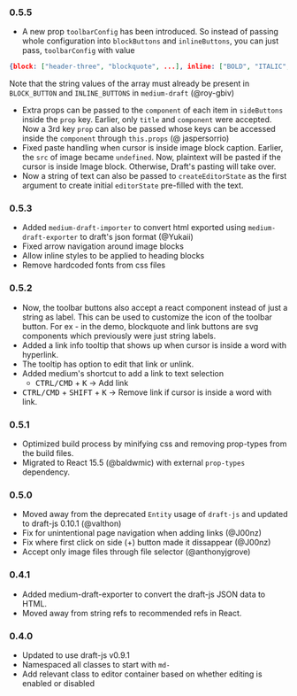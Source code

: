 ### 0.5.5

- A new prop `toolbarConfig` has been introduced. So instead of passing whole configuration into `blockButtons` and `inlineButtons`, you can just pass, `toolbarConfig` with value
```json
{block: ["header-three", "blockquote", ...], inline: ["BOLD", "ITALIC", "UNDERLINE", "hyperlink"]}
```
Note that the string values of the array must already be present in `BLOCK_BUTTON` and `INLINE_BUTTONS` in `medium-draft` (@roy-gbiv)

- Extra props can be passed to the `component` of each item in `sideButtons` inside the `prop` key. Earlier, only `title` and `component` were accepted. Now a 3rd key `prop` can also be passed whose keys can be accessed inside the `component` through `this.props` (@ jaspersorrio)
- Fixed paste handling when cursor is inside image block caption. Earlier, the `src` of image became `undefined`. Now, plaintext will be pasted if the cursor is inside Image block. Otherwise, Draft's pasting will take over.
- Now a string of text can also be passed to `createEditorState` as the first argument to create initial `editorState` pre-filled with the text.

### 0.5.3

- Added `medium-draft-importer` to convert html exported using `medium-draft-exporter` to draft's json format (@Yukaii)
- Fixed arrow navigation around image blocks
- Allow inline styles to be applied to heading blocks
- Remove hardcoded fonts from css files

### 0.5.2

- Now, the toolbar buttons also accept a react component instead of just a string as label.
  This can be used to customize the icon of the toolbar button. For ex - in the
  demo, blockquote and link buttons are svg components which previously were
  just string labels.
- Added a link info tooltip that shows up when cursor is inside a word with hyperlink.
- The tooltip has option to edit that link or unlink.
- Added medium's shortcut to add a link to text selection
    - <kbd>CTRL/CMD</kbd> + <kbd>K</kbd> -> Add link
- <kbd>CTRL/CMD</kbd> + <kbd>SHIFT</kbd> + <kbd>K</kbd> -> Remove link if cursor is inside a word with link.

### 0.5.1

- Optimized build process by minifying css and removing prop-types from the build files.
- Migrated to React 15.5 (@baldwmic) with external `prop-types` dependency.

### 0.5.0

- Moved away from the deprecated `Entity` usage of `draft-js` and updated to draft-js 0.10.1 (@valthon)
- Fix for unintentional page navigation when adding links (@J00nz)
- Fix where first click on side (+) button made it dissappear (@J00nz)
- Accept only image files through file selector (@anthonyjgrove)

### 0.4.1

- Added medium-draft-exporter to convert the draft-js JSON data to HTML.
- Moved away from string refs to recommended refs in React.

### 0.4.0

- Updated to use draft-js v0.9.1
- Namespaced all classes to start with `md-`
- Add relevant class to editor container based on whether editing is enabled or disabled
